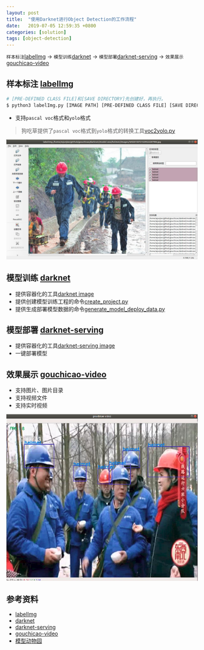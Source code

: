 ```yaml
---
layout: post
title:  "使用Darknet进行Object Detection的工作流程"
date:   2019-07-05 12:59:35 +0800
categories: [solution]
tags: [object-detection]
---
```

`样本标注`[labelImg] -> `模型训练`[darknet] -> `模型部署`[darknet-serving] -> `效果展示`[gouchicao-video]

## 样本标注 [labelImg]
```bash
# [PRE-DEFINED CLASS FILE]和[SAVE DIRECTORY]先创建好，再执行。
$ python3 labelImg.py [IMAGE PATH] [PRE-DEFINED CLASS FILE] [SAVE DIRECTORY]
```
* 支持`pascal voc`格式和`yolo`格式

> 狗吃草提供了`pascal voc`格式到`yolo`格式的转换工具[voc2yolo.py]

![labelImg 标注安全帽](/assets/images/labelimg-helmet.jpg)

## 模型训练 [darknet]
* 提供容器化的工具[darknet image]
* 提供创建模型训练工程的命令[create_project.py]
* 提供生成部署模型数据的命令[generate_model_deploy_data.py]

## 模型部署 [darknet-serving]
* 提供容器化的工具[darknet-serving image]
* 一键部署模型

## 效果展示 [gouchicao-video]
* 支持图片、图片目录
* 支持视频文件
* 支持实时视频

![gouchicao video 绘制目标检测对象](/assets/images/gouchicao-video-helmet.jpg)

[labelImg]: https://github.com/gouchicao/labelImg
[darknet]: https://github.com/gouchicao/darknet
[darknet-serving]: https://github.com/gouchicao/darknet-serving
[gouchicao-video]: https://github.com/gouchicao/gouchicao-video
[voc2yolo.py]: https://github.com/gouchicao/darknet/blob/master/voc2yolo.py
[darknet image]: https://cloud.docker.com/u/gouchicao/repository/docker/gouchicao/darknet
[darknet-serving image]: https://cloud.docker.com/u/gouchicao/repository/docker/gouchicao/darknet-serving
[create_project.py]: https://github.com/gouchicao/darknet/blob/master/create_project.py
[generate_model_deploy_data.py]: https://github.com/gouchicao/darknet/blob/master/generate_model_deploy_data.py

## 参考资料
* [labelImg](https://github.com/gouchicao/labelImg)
* [darknet](https://github.com/gouchicao/darknet)
* [darknet-serving](https://github.com/gouchicao/darknet-serving)
* [gouchicao-video](https://github.com/gouchicao/gouchicao-video)
* [模型动物园](https://github.com/gouchicao/darknet/tree/master/model-zoo)
